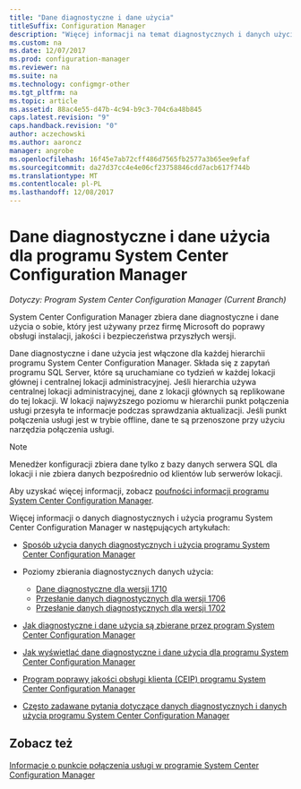 ```yaml
---
title: "Dane diagnostyczne i dane użycia"
titleSuffix: Configuration Manager
description: "Więcej informacji na temat diagnostycznych i danych użycia programu System Center Configuration Manager umożliwia zbieranie informacji o sobie samym."
ms.custom: na
ms.date: 12/07/2017
ms.prod: configuration-manager
ms.reviewer: na
ms.suite: na
ms.technology: configmgr-other
ms.tgt_pltfrm: na
ms.topic: article
ms.assetid: 88ac4e55-d47b-4c94-b9c3-704c6a48b845
caps.latest.revision: "9"
caps.handback.revision: "0"
author: aczechowski
ms.author: aaroncz
manager: angrobe
ms.openlocfilehash: 16f45e7ab72cff486d7565fb2577a3b65ee9efaf
ms.sourcegitcommit: da27d37cc4e4e06cf23758846cdd7acb617f744b
ms.translationtype: MT
ms.contentlocale: pl-PL
ms.lasthandoff: 12/08/2017
---
```

# <a name="diagnostics-and-usage-data-for-system-center-configuration-manager"></a>Dane diagnostyczne i dane użycia dla programu System Center Configuration Manager

*Dotyczy: Program System Center Configuration Manager (Current Branch)*

System Center Configuration Manager zbiera dane diagnostyczne i dane użycia o sobie, który jest używany przez firmę Microsoft do poprawy obsługi instalacji, jakości i bezpieczeństwa przyszłych wersji.  

 Dane diagnostyczne i dane użycia jest włączone dla każdej hierarchii programu System Center Configuration Manager. Składa się z zapytań programu SQL Server, które są uruchamiane co tydzień w każdej lokacji głównej i centralnej lokacji administracyjnej. Jeśli hierarchia używa centralnej lokacji administracyjnej, dane z lokacji głównych są replikowane do tej lokacji. W lokacji najwyższego poziomu w hierarchii punkt połączenia usługi przesyła te informacje podczas sprawdzania aktualizacji. Jeśli punkt połączenia usługi jest w trybie offline, dane te są przenoszone przy użyciu narzędzia połączenia usługi.  

> [!NOTE]  
>  Menedżer konfiguracji zbiera dane tylko z bazy danych serwera SQL dla lokacji i nie zbiera danych bezpośrednio od klientów lub serwerów lokacji.  

 Aby uzyskać więcej informacji, zobacz [poufności informacji programu System Center Configuration Manager](http://go.microsoft.com/fwlink/?LinkID=626527).  

 Więcej informacji o danych diagnostycznych i użycia programu System Center Configuration Manager w następujących artykułach:  

-   [Sposób użycia danych diagnostycznych i użycia programu System Center Configuration Manager](../../../core/plan-design/diagnostics/how-diagnostics-and-usage-data-is-used.md)  

-   Poziomy zbierania diagnostycznych danych użycia:
    - [Dane diagnostyczne dla wersji 1710](/sccm/core/plan-design/diagnostics/levels-of-diagnostic-usage-data-collection-1710)  
    - [Przesłanie danych diagnostycznych dla wersji 1706](/sccm/core/plan-design/diagnostics/levels-of-diagnostic-usage-data-collection-1706)    
    - [Przesłanie danych diagnostycznych dla wersji 1702](/sccm/core/plan-design/diagnostics/levels-of-diagnostic-usage-data-collection-1702)      

<!--
    - [Diagnostic data for 1610](/sccm/core/plan-design/diagnostics/levels-of-diagnostic-usage-data-collection-1610)  
    - [Diagnostic data for  1606](/sccm/core/plan-design/diagnostics/levels-of-diagnostic-usage-data-collection-1606)    
    - [Diagnostic data for 1602](/sccm/core/plan-design/diagnostics/levels-of-diagnostic-usage-data-collection-1602)
    - [Diagnostic data for  1511](/sccm/core/plan-design/diagnostics/levels-of-diagnostic-usage-data-collection-1511)
-->

-   [Jak diagnostyczne i dane użycia są zbierane przez program System Center Configuration Manager](../../../core/plan-design/diagnostics/how-diagnostics-and-usage-data-is-collected.md)  

-   [Jak wyświetlać dane diagnostyczne i dane użycia dla programu System Center Configuration Manager](../../../core/plan-design/diagnostics/view-diagnostics-and-usage-data.md)  

-   [Program poprawy jakości obsługi klienta (CEIP) programu System Center Configuration Manager](../../../core/plan-design/diagnostics/customer-experience-improvement-program-ceip.md)  

-   [Często zadawane pytania dotyczące danych diagnostycznych i danych użycia programu System Center Configuration Manager](../../../core/understand/frequently-asked-questions-about-diagnostics-and-usage-data.md)  

## <a name="see-also"></a>Zobacz też  
 [Informacje o punkcie połączenia usługi w programie System Center Configuration Manager](../../../core/servers/deploy/configure/about-the-service-connection-point.md)
